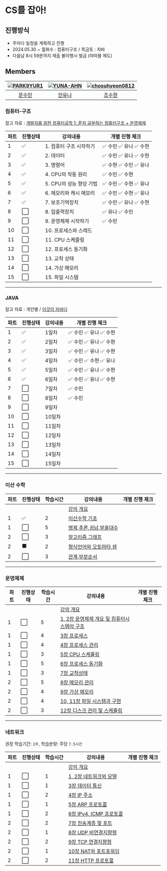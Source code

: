 # CS를 잡아!

## 진행방식
- 주마다 일정을 계획하고 진행
- 2024.05.30 ~ 월화수 : 컴퓨터구조 / 목금토 : 자바 
- 다음날 8시 59분까지 제출 불이행시 벌금 (따따블 제도)

##  Members
|[![PARK9YUR1](https://avatars.githubusercontent.com/u/104202618?v=4)](https://github.com/notegyul)|[![YUNA-AHN](https://avatars.githubusercontent.com/u/130244216?v=4)](https://github.com/YUNA-AHN)|[![chosuhyeon0812](https://avatars.githubusercontent.com/u/119795734?v=4)](https://github.com/chosuhyeon0812)|
|:-:|:-:|:-:|
|[문수민](https://github.com/notegyul)|[안유나](https://github.com/YUNA-AHN)|[조수현](https://github.com/chosuhyeon0812)|


### 컴퓨터-구조
참고 자료 : [개발자를 위한 컴퓨터공학 1: 혼자 공부하는 컴퓨터구조 + 운영체제](https://www.inflearn.com/course/%ED%98%BC%EC%9E%90-%EA%B3%B5%EB%B6%80%ED%95%98%EB%8A%94-%EC%BB%B4%ED%93%A8%ED%84%B0%EA%B5%AC%EC%A1%B0-%EC%9A%B4%EC%98%81%EC%B2%B4%EC%A0%9C/dashboard)

|파트|진행상태|강의내용|개별 진행 체크| 
| ------ | ------ | ------ | ------ |
|1| :white_check_mark: | 1. 컴퓨터 구조 시작하기|:white_check_mark: 수민 :white_check_mark: 유나 :white_check_mark: 수현|
|2| :white_check_mark: | 2. 데이터 | :white_check_mark: 수민 :white_check_mark: 유나 :white_check_mark: 수현 |
|3| :white_check_mark: | 3. 명령어 | :white_check_mark: 수현 :white_check_mark: 수민 :white_check_mark: 유나 | 
|4| :white_check_mark: | 4. CPU의 작동 원리| :white_check_mark: 수민 :white_check_mark: 수현  
|5| :white_check_mark: | 5. CPU의 성능 향상 기법 | :white_check_mark: 수민 :white_check_mark: 수현 :white_check_mark: 유나 |
|6| :white_check_mark: | 6. 메모리와 캐시 메모리 | :white_check_mark: 수민 :white_check_mark: 수현 :white_check_mark: 유나 |
|7| :white_check_mark: | 7. 보조기억장치| :white_check_mark: 수민 :white_check_mark: 유나  :white_check_mark: 수현|
|8| :white_large_square: | 8. 입출력장치 |:white_check_mark: 유나 :white_check_mark: 수민 |
|9| :white_large_square: | 9. 운영체제 시작하기 | :white_check_mark: 수민 |
|10| :white_large_square: | 10. 프로세스와 스레드| |
|11| :white_large_square: | 11. CPU 스케줄링 | |
|12| :white_large_square: | 12. 프로세스 동기화 | |
|13| :white_large_square: | 13. 교착 상태 | |
|14| :white_large_square: | 14. 가상 메모리 | |
|15| :white_large_square: | 15. 파일 시스템| |

---

### JAVA
참고 자료 : 개인별 / [이것이 자바다](https://www.youtube.com/playlist?list=PLVsNizTWUw7EmX1Y-7tB2EmsK6nu6Q10q)

|파트|진행상태|강의내용|개별 진행 체크|
| ------ | ------ | ------ | ------ |
|1| :white_check_mark: | 1일차| :white_check_mark: 수민 :white_check_mark: 유나 :white_check_mark: 수현 |
|2| :white_check_mark: | 2일차 | :white_check_mark: 수민 :white_check_mark: 유나 :white_check_mark: 수현 |
|3| :white_check_mark: | 3일차 | :white_check_mark: 수민 :white_check_mark: 유나  :white_check_mark: 수현 |
|4| :white_check_mark: | 4일차| :white_check_mark: 수민 :white_check_mark: 수현 :white_check_mark: 유나 |
|5| :white_check_mark: | 5일차 | :white_check_mark: 수민 :white_check_mark: 유나 :white_check_mark: 수현 |
|6| :white_check_mark: | 6일차 | :white_check_mark: 수민 :white_check_mark: 유나  :white_check_mark: 수현 |
|7| :white_large_square: | 7일차| :white_check_mark: 수민 |
|8| :white_large_square: | 8일차 | :white_check_mark: 수민 |
|9| :white_large_square: | 9일차 | |
|10| :white_large_square: | 10일차| |
|11| :white_large_square: | 11일차| |
|12| :white_large_square: | 12일차 | |
|13| :white_large_square: | 13일차 | |
|14| :white_large_square: | 14일차 | |
|15| :white_large_square: | 15일차| |

---


### 이산 수학 
|파트|진행상태|학습시간|강의내용|개별 진행 체크|
| ------ | ------ | ------ | ------ | ------ |
| | | | [강의 개요](이산-수학) | |
|1| :white_check_mark:   |2| [이산수학 기초](이산-수학/이산수학-기초) | |
|1| :white_large_square: |5| [명제,추론,귀납,부울대수](이산-수학/명제,추론,귀납,부울대수) | |
|2| :white_large_square: |3| [알고리즘,그래프](이산-수학/알고리즘,그래프.md) | |
|2| :black_large_square: |2| [형식언어와 오토마타,셈](이산-수학/형식언어와-오토마타,셈.md) | |
|2| :white_large_square: |3| [관계,부분순서](이산-수학/관계,부분순서.md) | |


---

### 운영체제
|파트|진행상태|학습시간|강의내용|개별 진행 체크|
| ------ | ------ | ------ | ------ | ------ |
| | | | [강의 개요](운영체제) ||
|1| :white_large_square: |5| [1, 2장 운영체제 개요 및 컴퓨터시스템의 구조](운영체제/1,-2장-운영체제-개요-및-컴퓨터시스템의-구조.md) | |
|1| :white_large_square: |4| [3장 프로세스](운영체제/3장-프로세스.md) | |
|1| :white_large_square: |4| [4장 프로세스 관리](운영체제/4장-프로세스-관리.md) | |
|1| :white_large_square: |3| [5장 CPU 스케쥴링](운영체제/5장-CPU-스케쥴링.md) | |
|1| :white_large_square: |5| [6장 프로세스 동기화](운영체제/6장-프로세스-동기화.md) | |
|1| :white_large_square: |3| [7장 교착상태](운영체제/7장-교착상태.md) | |
|2| :white_large_square: |5| [8장 메모리 관리](운영체제/8장-메모리-관리.md) | |
|2| :white_large_square: |4| [9장 가상 메모리](운영체제/9장-가상-메모리.md) | |
|2| :white_large_square: |4| [10, 11장 파일 시스템과 구현](운영체제/10,-11장-파일-시스템과-구현.md) | |
|2| :white_large_square: |3| [12장 디스크 관리 및 스케쥴링](운영체제/12장-디스크-관리-및-스케쥴링.md) | |

---

### 네트워크
권장 학습기간: `2주`, 학습분량: 주당 `7.5시간`

|파트|진행상태|학습시간|강의내용|개별 진행 체크|
| ------ | ------ | ------ | ------ | ------ |
| | | | [강의 개요](네트워크) | |
|1| :white_large_square: |1| [1, 2장 네트워크와 모델](네트워크/1,-2장-네트워크와-모델.md) | |
|1| :white_large_square: |1| [3장 데이터 통신](네트워크/3장-데이터-통신.md) | |
|1| :white_large_square: |2| [4장 IP 주소](네트워크/4장-IP-주소.md) | |
|1| :white_large_square: |1| [5장 ARP 프로토콜](네트워크/5장-ARP-프로토콜.md) | |
|1| :white_large_square: |2| [6장 IPv4, ICMP 프로토콜](네트워크/6장-IPv4,-ICMP-프로토콜.md) | |
|2| :white_large_square: |2| [7장 전송계층 및 포트](네트워크/7장-전송계층-및-포트.md) | |
|2| :white_large_square: |1| [8장 UDP 비연결지향형](네트워크/8장-UDP-비연결지향형.md) | |
|2| :white_large_square: |2| [9장 TCP 연결지향형](네트워크/9장-TCP-연결지향형.md) | |
|2| :white_large_square: |1| [10장 NAT와 포트포워딩](네트워크/10장-NAT와-포트포워딩.md) | |
|2| :white_large_square: |2| [11장 HTTP 프로토콜](네트워크/11장-HTTP-프로토콜.md) | |
